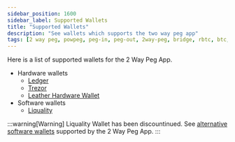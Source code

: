 ```yaml
---
sidebar_position: 1600
sidebar_label: Supported Wallets
title: "Supported Wallets"
description: "See wallets which supports the two way peg app"
tags: [2 way peg, powpeg, peg-in, peg-out, 2way-peg, bridge, rbtc, btc, rootstock, testnet, mainnet, guide, setup, integrate, use]
---
```


Here is a list of supported wallets for the 2 Way Peg App.
- Hardware wallets
    - [Ledger](/resources/guides/two-way-peg-app/pegin/ledger/)
    - [Trezor](/resources/guides/two-way-peg-app/pegin/trezor/)
    - [Leather Hardware Wallet](https://leather.io/)
- Software wallets
    - [Liquality](/resources/guides/two-way-peg-app/pegin/liquality/)

:::warning[Warning]
Liquality Wallet has been discountinued. See [alternative software wallets](/dev-tools/wallets) supported by the 2 Way Peg App.
:::